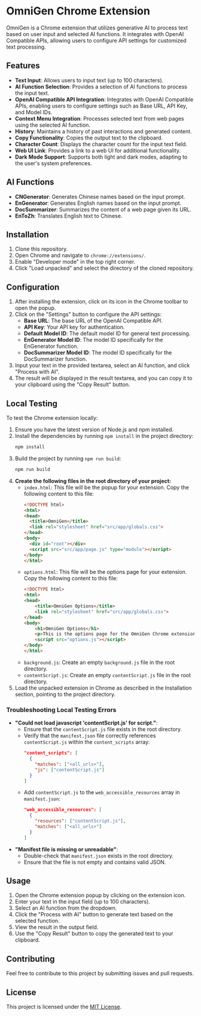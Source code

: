 # OmniGen Chrome Extension

OmniGen is a Chrome extension that utilizes generative AI to process text based on user input and selected AI functions. It integrates with OpenAI Compatible APIs, allowing users to configure API settings for customized text processing.

## Features

- **Text Input**: Allows users to input text (up to 100 characters).
- **AI Function Selection**: Provides a selection of AI functions to process the input text.
- **OpenAI Compatible API Integration**: Integrates with OpenAI Compatible APIs, enabling users to configure settings such as Base URL, API Key, and Model IDs.
- **Context Menu Integration**: Processes selected text from web pages using the selected AI function.
- **History**: Maintains a history of past interactions and generated content.
- **Copy Functionality**: Copies the output text to the clipboard.
- **Character Count**: Displays the character count for the input text field.
- **Web UI Link**: Provides a link to a web UI for additional functionality.
- **Dark Mode Support**: Supports both light and dark modes, adapting to the user's system preferences.

## AI Functions

- **CNGenerator**: Generates Chinese names based on the input prompt.
- **EnGenerator**: Generates English names based on the input prompt.
- **DocSummarizer**: Summarizes the content of a web page given its URL.
- **EnToZh**: Translates English text to Chinese.

## Installation

1.  Clone this repository.
2.  Open Chrome and navigate to `chrome://extensions/`.
3.  Enable "Developer mode" in the top right corner.
4.  Click "Load unpacked" and select the directory of the cloned repository.

## Configuration

1.  After installing the extension, click on its icon in the Chrome toolbar to open the popup.
2.  Click on the "Settings" button to configure the API settings:
    -   **Base URL**: The base URL of the OpenAI Compatible API.
    -   **API Key**: Your API key for authentication.
    -   **Default Model ID**: The default model ID for general text processing.
    -   **EnGenerator Model ID**: The model ID specifically for the EnGenerator function.
    -   **DocSummarizer Model ID**: The model ID specifically for the DocSummarizer function.
3.  Input your text in the provided textarea, select an AI function, and click "Process with AI".
4.  The result will be displayed in the result textarea, and you can copy it to your clipboard using the "Copy Result" button.

## Local Testing

To test the Chrome extension locally:

1.  Ensure you have the latest version of Node.js and npm installed.
2.  Install the dependencies by running `npm install` in the project directory:
    ```bash
    npm install
    ```
3.  Build the project by running `npm run build`:
    ```bash
    npm run build
    ```
4.  **Create the following files in the root directory of your project:**
    -   `index.html`: This file will be the popup for your extension. Copy the following content to this file:
        ```html
        <!DOCTYPE html>
        <html>
        <head>
          <title>OmniGen</title>
          <link rel="stylesheet" href="src/app/globals.css">
        </head>
        <body>
          <div id="root"></div>
          <script src="src/app/page.js" type="module"></script>
        </body>
        </html>
        ```
    -   `options.html`: This file will be the options page for your extension. Copy the following content to this file:
        ```html
        <!DOCTYPE html>
        <html>
        <head>
            <title>OmniGen Options</title>
            <link rel="stylesheet" href="src/app/globals.css">
        </head>
        <body>
            <h1>OmniGen Options</h1>
            <p>This is the options page for the OmniGen Chrome extension.</p>
            <script src="options.js"></script>
        </body>
        </html>
        ```
    -   `background.js`:  Create an empty `background.js` file in the root directory.
    -   `contentScript.js`: Create an empty `contentScript.js` file in the root directory.
5.  Load the unpacked extension in Chrome as described in the Installation section, pointing to the project directory.

### Troubleshooting Local Testing Errors

-   **"Could not load javascript 'contentScript.js' for script."**:
    -   Ensure that the `contentScript.js` file exists in the root directory.
    -   Verify that the `manifest.json` file correctly references `contentScript.js` within the `content_scripts` array:
        ```json
        "content_scripts": [
          {
            "matches": ["<all_urls>"],
            "js": ["contentScript.js"]
          }
        ]
        ```
    -   Add `contentScript.js` to the `web_accessible_resources` array in `manifest.json`:
        ```json
        "web_accessible_resources": [
          {
            "resources": ["contentScript.js"],
            "matches": ["<all_urls>"]
          }
        ]
        ```
-   **"Manifest file is missing or unreadable"**:
    -   Double-check that `manifest.json` exists in the root directory.
    -   Ensure that the file is not empty and contains valid JSON.

## Usage

1.  Open the Chrome extension popup by clicking on the extension icon.
2.  Enter your text in the input field (up to 100 characters).
3.  Select an AI function from the dropdown.
4.  Click the "Process with AI" button to generate text based on the selected function.
5.  View the result in the output field.
6.  Use the "Copy Result" button to copy the generated text to your clipboard.

## Contributing

Feel free to contribute to this project by submitting issues and pull requests.

## License

This project is licensed under the [MIT License](LICENSE).
